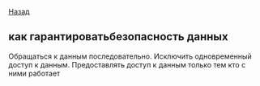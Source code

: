 [Назад](/L1/L1_.md) 


## как гарантироватьбезопасность данных

Обращаться к данным последовательно. Исключить одновременный доступ к данным. Предоставлять доступ к данным только тем кто с ними работает

